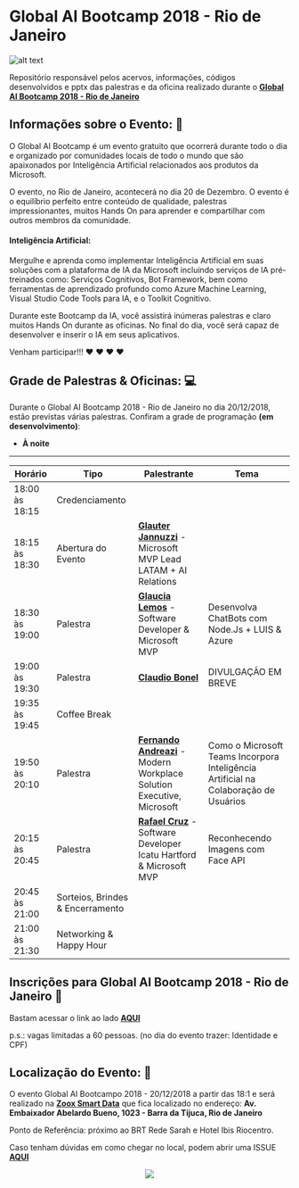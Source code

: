 # Global AI Bootcamp 2018 - Rio de Janeiro

![alt text](https://i.imgsafe.org/f2/f26e63e9d2.png)

Repositório responsável pelos acervos, informações, códigos desenvolvidos e pptx das palestras e da oficina realizado durante o **[Global AI Bootcamp 2018 - Rio de Janeiro](https://www.globalaibootcamp.com/bootcamp/6c701b9d-9516-463b-b6e1-4c2e92aeb83d)**


## Informações sobre o Evento: :page_facing_up:

O Global AI Bootcamp é um evento gratuito que ocorrerá durante todo o dia e organizado por comunidades locais de todo o mundo que são apaixonados por Inteligência Artificial relacionados aos produtos da Microsoft.

O evento, no Rio de Janeiro, acontecerá no dia 20 de Dezembro. O evento é o equilíbrio perfeito entre conteúdo de qualidade, palestras impressionantes, muitos Hands On para aprender e compartilhar com outros membros da comunidade.

#### Inteligência Artificial:

Mergulhe e aprenda como implementar Inteligência Artificial em suas soluções com a plataforma de IA da Microsoft incluindo serviços de IA pré-treinados como: Serviços Cognitivos, Bot Framework, bem como ferramentas de aprendizado profundo como Azure Machine Learning, Visual Studio Code Tools para IA, e o Toolkit Cognitivo.

Durante este Bootcamp da IA, você assistirá inúmeras palestras e claro muitos Hands On durante as oficinas. No final do dia, você será capaz de desenvolver e inserir o IA em seus aplicativos.

Venham participar!!! :heart: :heart: :heart: :heart:


## Grade de Palestras & Oficinas: :computer:

Durante o Global AI Bootcamp 2018 - Rio de Janeiro no dia 20/12/2018, estão previstas várias palestras. Confiram a grade de programação **(em desenvolvimento)**:

- **À noite**
------------------------------------------------------------
Horário | Tipo | Palestrante  | Tema
------------ | ------------- | ------------- | -------------
18:00 às 18:15 | Credenciamento  
18:15 às 18:30 | Abertura do Evento| **[Glauter Jannuzzi](http://bit.ly/2PrcMoP)** - Microsoft MVP Lead LATAM + AI Relations
18:30 às 19:00 | Palestra | **[Glaucia Lemos](http://bit.ly/2BYU5p9)** - Software Developer & Microsoft MVP | Desenvolva ChatBots com Node.Js + LUIS & Azure
19:00 às 19:30 | Palestra | **[Claudio Bonel](bit.ly/2B2XS2Y)**| DIVULGAÇÃO EM BREVE
19:35 às 19:45 | Coffee Break | 
19:50 às 20:10 | Palestra | **[Fernando Andreazi](http://bit.ly/2SxMUty)** - Modern Workplace Solution Executive, Microsoft  | Como o Microsoft Teams Incorpora Inteligência Artificial na Colaboração de Usuários
20:15 às 20:45 | Palestra | **[Rafael Cruz](http://bit.ly/2BXqpIX)** - Software Developer Icatu Hartford & Microsoft MVP | Reconhecendo Imagens com Face API
20:45 às 21:00 | Sorteios, Brindes & Encerramento
21:00 às 21:30 | Networking & Happy Hour


## Inscrições para Global AI Bootcamp 2018 - Rio de Janeiro :running:

Bastam acessar o link ao lado **[AQUI](https://www.meetup.com/pt-BR/Coders-in-Rio/events/256790804/)**

p.s.: vagas limitadas a 60 pessoas. (no dia do evento trazer: Identidade e CPF)


## Localização do Evento: :pushpin:

O evento Global AI Bootcampo 2018 - 20/12/2018 a partir das 18:1 e será realizado na **[Zoox Smart Data](https://zooxsmart.com/pt-br/)** que fica localizado no endereço: **Av. Embaixador Abelardo Bueno, 1023 - Barra da Tijuca, Rio de Janeiro**

Ponto de Referência: próximo ao BRT Rede Sarah e Hotel Ibis Riocentro.

Caso tenham dúvidas em como chegar no local, podem abrir uma ISSUE **[AQUI](https://github.com/glaucia86/global-ai-bootcamp-rj/issues)**


<p align="center">
  <img src="https://i.imgur.com/dLSzYDT.gif"/>  
</p>









